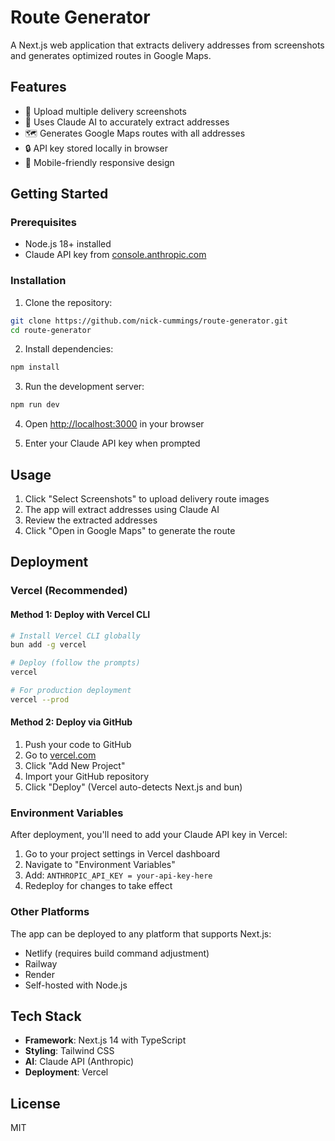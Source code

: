 # Route Generator

A Next.js web application that extracts delivery addresses from screenshots and generates optimized routes in Google Maps.

## Features

- 📸 Upload multiple delivery screenshots
- 🤖 Uses Claude AI to accurately extract addresses
- 🗺️ Generates Google Maps routes with all addresses
- 🔒 API key stored locally in browser
- 📱 Mobile-friendly responsive design

## Getting Started

### Prerequisites

- Node.js 18+ installed
- Claude API key from [console.anthropic.com](https://console.anthropic.com)

### Installation

1. Clone the repository:

```bash
git clone https://github.com/nick-cummings/route-generator.git
cd route-generator
```

2. Install dependencies:

```bash
npm install
```

3. Run the development server:

```bash
npm run dev
```

4. Open [http://localhost:3000](http://localhost:3000) in your browser

5. Enter your Claude API key when prompted

## Usage

1. Click "Select Screenshots" to upload delivery route images
2. The app will extract addresses using Claude AI
3. Review the extracted addresses
4. Click "Open in Google Maps" to generate the route

## Deployment

### Vercel (Recommended)

#### Method 1: Deploy with Vercel CLI

```bash
# Install Vercel CLI globally
bun add -g vercel

# Deploy (follow the prompts)
vercel

# For production deployment
vercel --prod
```

#### Method 2: Deploy via GitHub

1. Push your code to GitHub
2. Go to [vercel.com](https://vercel.com)
3. Click "Add New Project"
4. Import your GitHub repository
5. Click "Deploy" (Vercel auto-detects Next.js and bun)

### Environment Variables

After deployment, you'll need to add your Claude API key in Vercel:

1. Go to your project settings in Vercel dashboard
2. Navigate to "Environment Variables"
3. Add: `ANTHROPIC_API_KEY = your-api-key-here`
4. Redeploy for changes to take effect

### Other Platforms

The app can be deployed to any platform that supports Next.js:

- Netlify (requires build command adjustment)
- Railway
- Render
- Self-hosted with Node.js

## Tech Stack

- **Framework**: Next.js 14 with TypeScript
- **Styling**: Tailwind CSS
- **AI**: Claude API (Anthropic)
- **Deployment**: Vercel

## License

MIT
